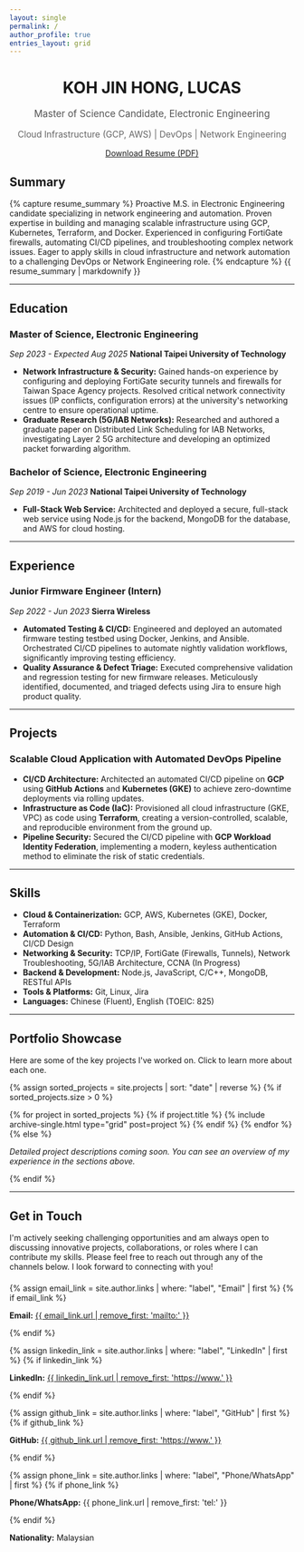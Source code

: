 ```yaml
---
layout: single
permalink: /
author_profile: true
entries_layout: grid
---
```


<div style="text-align: center; margin-bottom: 2em;">
  <h1>KOH JIN HONG, LUCAS</h1>
  <p class="lead" style="font-size: 1.2em; color: #555;">Master of Science Candidate, Electronic Engineering</p>
  <p class="lead" style="font-size: 1.1em; color: #666;">Cloud Infrastructure (GCP, AWS) | DevOps | Network Engineering</p>
  <p style="margin-top: 1em;">
    <a href="{{ "/assets/Resume_Lucas.pdf" | relative_url }}" class="btn btn--success btn--large" target="_blank" download>Download Resume (PDF)</a>
  </p>
</div>

## Summary
{% capture resume_summary %}
Proactive M.S. in Electronic Engineering candidate specializing in network engineering and automation. Proven expertise in building and managing scalable infrastructure using GCP, Kubernetes, Terraform, and Docker. Experienced in configuring FortiGate firewalls, automating CI/CD pipelines, and troubleshooting complex network issues. Eager to apply skills in cloud infrastructure and network automation to a challenging DevOps or Network Engineering role.
{% endcapture %}
{{ resume_summary | markdownify }}

---

## Education

### Master of Science, Electronic Engineering
*Sep 2023 - Expected Aug 2025*
**National Taipei University of Technology**
*   **Network Infrastructure & Security:** Gained hands-on experience by configuring and deploying FortiGate security tunnels and firewalls for Taiwan Space Agency projects. Resolved critical network connectivity issues (IP conflicts, configuration errors) at the university's networking centre to ensure operational uptime.
*   **Graduate Research (5G/IAB Networks):** Researched and authored a graduate paper on Distributed Link Scheduling for IAB Networks, investigating Layer 2 5G architecture and developing an optimized packet forwarding algorithm.

### Bachelor of Science, Electronic Engineering
*Sep 2019 - Jun 2023*
**National Taipei University of Technology**
*   **Full-Stack Web Service:** Architected and deployed a secure, full-stack web service using Node.js for the backend, MongoDB for the database, and AWS for cloud hosting.

---

## Experience

### Junior Firmware Engineer (Intern)
*Sep 2022 - Jun 2023*
**Sierra Wireless**
*   **Automated Testing & CI/CD:** Engineered and deployed an automated firmware testing testbed using Docker, Jenkins, and Ansible. Orchestrated CI/CD pipelines to automate nightly validation workflows, significantly improving testing efficiency.
*   **Quality Assurance & Defect Triage:** Executed comprehensive validation and regression testing for new firmware releases. Meticulously identified, documented, and triaged defects using Jira to ensure high product quality.

---

## Projects

### Scalable Cloud Application with Automated DevOps Pipeline
*   **CI/CD Architecture:** Architected an automated CI/CD pipeline on **GCP** using **GitHub Actions** and **Kubernetes (GKE)** to achieve zero-downtime deployments via rolling updates.
*   **Infrastructure as Code (IaC):** Provisioned all cloud infrastructure (GKE, VPC) as code using **Terraform**, creating a version-controlled, scalable, and reproducible environment from the ground up.
*   **Pipeline Security:** Secured the CI/CD pipeline with **GCP Workload Identity Federation**, implementing a modern, keyless authentication method to eliminate the risk of static credentials.

---

## Skills
*   **Cloud & Containerization:** GCP, AWS, Kubernetes (GKE), Docker, Terraform
*   **Automation & CI/CD:** Python, Bash, Ansible, Jenkins, GitHub Actions, CI/CD Design
*   **Networking & Security:** TCP/IP, FortiGate (Firewalls, Tunnels), Network Troubleshooting, 5G/IAB Architecture, CCNA (In Progress)
*   **Backend & Development:** Node.js, JavaScript, C/C++, MongoDB, RESTful APIs
*   **Tools & Platforms:** Git, Linux, Jira
*   **Languages:** Chinese (Fluent), English (TOEIC: 825)

---

<h2 id="my-projects">Portfolio Showcase</h2>
<p>Here are some of the key projects I've worked on. Click to learn more about each one.</p>

{% assign sorted_projects = site.projects | sort: "date" | reverse %}
{% if sorted_projects.size > 0 %}
  <div class="entries-grid">
    {% for project in sorted_projects %}
      {% if project.title %}
        {% include archive-single.html type="grid" post=project %}
      {% endif %}
    {% endfor %}
  </div>
{% else %}
  <p><em>Detailed project descriptions coming soon. You can see an overview of my experience in the sections above.</em></p>
{% endif %}

---

<h2 id="contact">Get in Touch</h2>
I'm actively seeking challenging opportunities and am always open to discussing innovative projects, collaborations, or roles where I can contribute my skills. Please feel free to reach out through any of the channels below. I look forward to connecting with you!

<div class="contact-methods" style="margin-top: 1.5em;">
  {% assign email_link = site.author.links | where: "label", "Email" | first %}
  {% if email_link %}
  <p>
    <i class="fas fa-fw fa-envelope-square" aria-hidden="true"></i>
    <strong>Email:</strong> <a href="{{ email_link.url }}">{{ email_link.url | remove_first: 'mailto:' }}</a>
  </p>
  {% endif %}

  {% assign linkedin_link = site.author.links | where: "label", "LinkedIn" | first %}
  {% if linkedin_link %}
  <p>
    <i class="fab fa-fw fa-linkedin" aria-hidden="true"></i>
    <strong>LinkedIn:</strong> <a href="{{ linkedin_link.url }}" target="_blank" rel="noopener noreferrer">{{ linkedin_link.url | remove_first: 'https://www.' }}</a>
  </p>
  {% endif %}

  {% assign github_link = site.author.links | where: "label", "GitHub" | first %}
  {% if github_link %}
  <p>
    <i class="fab fa-fw fa-github" aria-hidden="true"></i>
    <strong>GitHub:</strong> <a href="{{ github_link.url }}" target="_blank" rel="noopener noreferrer">{{ github_link.url | remove_first: 'https://www.' }}</a>
  </p>
  {% endif %}

  {% assign phone_link = site.author.links | where: "label", "Phone/WhatsApp" | first %}
  {% if phone_link %}
  <p>
    <i class="fas fa-fw fa-phone-square-alt" aria-hidden="true"></i>
    <strong>Phone/WhatsApp:</strong> {{ phone_link.url | remove_first: 'tel:' }}
  </p>
  {% endif %}

  <p style="margin-top: 1em;">
    <i class="fas fa-fw fa-home" aria-hidden="true"></i>
    <strong>Nationality:</strong> Malaysian
  </p>
</div>